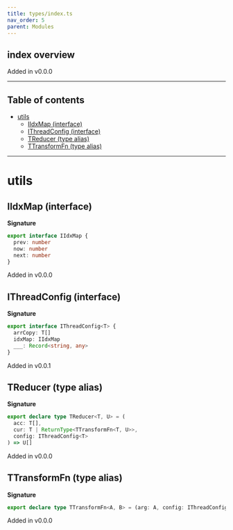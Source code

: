 ```yaml
---
title: types/index.ts
nav_order: 5
parent: Modules
---
```


## index overview

Added in v0.0.0

---

<h2 class="text-delta">Table of contents</h2>

- [utils](#utils)
  - [IIdxMap (interface)](#iidxmap-interface)
  - [IThreadConfig (interface)](#ithreadconfig-interface)
  - [TReducer (type alias)](#treducer-type-alias)
  - [TTransformFn (type alias)](#ttransformfn-type-alias)

---

# utils

## IIdxMap (interface)

**Signature**

```ts
export interface IIdxMap {
  prev: number
  now: number
  next: number
}
```

Added in v0.0.0

## IThreadConfig (interface)

**Signature**

```ts
export interface IThreadConfig<T> {
  arrCopy: T[]
  idxMap: IIdxMap
  ___: Record<string, any>
}
```

Added in v0.0.1

## TReducer (type alias)

**Signature**

```ts
export declare type TReducer<T, U> = (
  acc: T[],
  cur: T | ReturnType<TTransformFn<T, U>>,
  config: IThreadConfig<T>
) => U[]
```

Added in v0.0.0

## TTransformFn (type alias)

**Signature**

```ts
export declare type TTransformFn<A, B> = (arg: A, config: IThreadConfig<A>) => B
```

Added in v0.0.0
